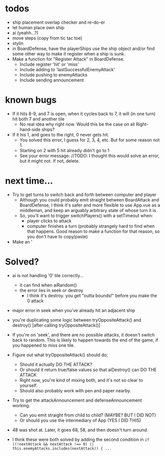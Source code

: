 # todos
+ ship placement overlap checker and re-do-er
+ let human place own ship
+ ai (yeahh...?)
+ move steps (copy from tic tac toe)
+ stylin
+ in BoardDefense, have the playerShips use the ship object and/or find some other way to make it register when a ship is sunk. 
+ Make a function for "Register Attack" in BoardDefense.
  + Include register 'hit' or 'miss'
  + Include adding to 'lastSuccessfulEnemyAttack'
  + Include pushing to enemyAttacks
  + Include sending announcement


# known bugs
+ If it hits 8-9, and 7 is open, when it cycles back to 7, it will (in one turn) hit both 7 and another tile
  + No real idea why right now. Would this be the case on all Right-hand-side ships? 
+ If it his 1, and goes to the right, 0 never gets hit. 
  + You solved this error, I guess for 2, 3, 4, etc. But for some reason not 1.
  + Starting on 2 with 5 hit already didn't go to 1
  + See your error message: //TODO: I thought this would solve an error, but it might not. If not, delete.


# next time...
+ Try to get turns to switch back and forth between computer and player
  + Although you could probably emit straight between BoardAttack and BoardDefense, I think it's safer and more flexible to use App.vue as a middleman, and keep an arguably arbitrary state of whose turn it is
  + So, you'll want to trigger switchPlayers() with a setTimeout when: 
    + player clicks to attack
    + computer finishes a turn (probably strangely hard to find when that happens. Good reason to make a function for that reason, so you don't have to copy/paste)
+ Make an '


# Solved?
+ ai is not handling '0' tile correctly... 
  + it can find when aiRandom()
  + the error lies in seek or destroy
    + I think it's destroy. you get "outta bounds!" before you make the 0 attack
+ major error in seek when you've already hit an adjacent ship 
+ you're duplicating some logic between tryOppositeAttack() and destroy() [after calling tryOppositeAttack()]
+ If you're on 'seek', and there are no possible attacks, it doesn't switch back to random. This is likely to happen towards the end of the game, if you happened to miss one tile. 
+ Figure out what tryOppositeAttack() should do;
  + Should it actually DO THE ATTACK?
  + Or should it return true/false values so that aiDestroy() can DO THE ATTACK
  + Right now, you're kind of mixing both, and it's not so clear to yourself.
  + Should also probably work with pen and paper nearby. 
+ Try to get the attackAnnouncement and defenseAnnouncement working.
  + Can you emit straight from child to child? (MAYBE? BUT I DID NOT)
  + Or should you use the intermediary of App (YES I DID THIS)


+ 48 was shot at. Later, it goes 68, 58, and then doesn't turn around.
+ I think these were both solved by adding the second condition in `if ((!nextAttack && nextAttack !== 0) || this.enemyAttacks.includes(nextAttack)) { ...`
